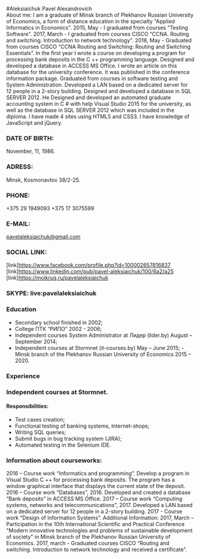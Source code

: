 #Aleksiaichuk Pavel Alexandrovich</br>
About me:
I am a graduate of Minsk branch of Plekhanov Russian University of Economics, a form of distance education in the specialty "Applied Informatics in Economics".
2015, May - I graduated from courses "Testing Software".
2017, March - I graduated from courses CISCO “CCNA. Routing and switching. Introduction to network technology".
2018, May - Graduated from courses CISCO “CCNA Routing and Switching: Routing and Switching Essentials”.
In the first year I wrote a course on developing a program for processing bank deposits in the C ++ programming language.
Designed and developed a database in ACCESS MS Office. I wrote an article on this database for the university conference. It was published in the conference information package.
Graduated from courses in software testing and System Administration.
Developed a LAN based on a dedicated server for 12 people in a 2-story building.
Designed and developed a database in SQL SERVER 2012. He Designed and developed an automated graduate accounting system in C # with help Visual Studio 2015 for the university, as well as the database in SQL SERVER 2012 which was included in the diploma.
I have made 4 sites using HTML5 and CSS3.
I have knowledge of JavaScript and jQuery.

### DATE OF BIRTH:
November, 11, 1986.

### ADRESS:
Minsk, Kosmonavtov 38/2-25.

### PHONE:
+375 29 1949093
+375 17 3075599

### E-MAIL:
pavelaleksiaichuk@gmail.com

### SOCIAL LINK:
[link]https://www.facebook.com/profile.php?id=100002657816837
[link]https://www.linkedin.com/pub/pavel-aleksiaichuk/100/6a2/a25
[link]https://moikrug.ru/pavelaleksiaichuk

### SKYPE: live:pavelaleksiaichuk

### Education
- Secondary school finished in 2002;
- College ПТК “РИПО” 2002 - 2006;
- Independent courses System Administrator at Лидер (lider.by) August – September 2014;
- Independent courses at Stormnet (it-courses.by) May – June 2015; - Minsk branch of the Plekhanov Russian University of Economics 2015 – 2020.
### Experience
### Independent courses at Stormnet.
#### Responsibilities:
  - Test cases creation;
  - Functional testing of banking systems, Internet-shops;
  - Writing SQL queries;
  - Submit bugs in bug tracking system (JIRA);
  - Automated testing in the Selenium IDE.
  
### Information about courseworks:
  2016 – Course work “Informatics and programming”. Develop a program in Visual Studio C ++ for processing bank deposits. The program has a window graphical interface that displays the current state of the deposit.
  2016 – Course work “Databases”, 2016. Developed and created a database “Bank deposits” in ACCESS MS Office.
  2017 – Course work “Computing systems, networks and telecommunications”, 2017. Developed a LAN based on a dedicated server for 12 people in a 2-story building. 2017 - Course work “Design of Information Systems”.
  Additional Information:
  2017, March – Participation in the 10th International Scientific and Practical Conference "Modern innovative technologies and problems of sustainable development of society" in Minsk branch of the Plekhanov Russian University of Economics.
  2017, march - Graduated courses CISCO “Routing and switching. Introduction to network technology and received a certificate”.
  
  
